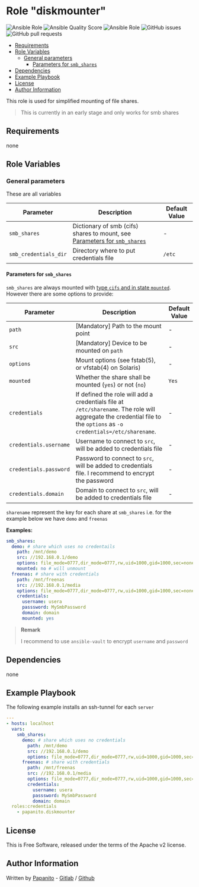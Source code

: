 # Role "diskmounter"  <!-- omit in toc -->

![Ansible Role](https://img.shields.io/ansible/role/50326) ![Ansible Quality Score](https://img.shields.io/ansible/quality/50326) ![Ansible Role](https://img.shields.io/ansible/role/d/50326) ![GitHub issues](https://img.shields.io/github/issues/papanito/ansible-role-diskmounter) ![GitHub pull requests](https://img.shields.io/github/issues-pr/papanito/ansible-role-diskmounter) 

- [Requirements](#requirements)
- [Role Variables](#role-variables)
  - [General parameters](#general-parameters)
    - [Parameters for `smb_shares`](#parameters-for-smb_shares)
- [Dependencies](#dependencies)
- [Example Playbook](#example-playbook)
- [License](#license)
- [Author Information](#author-information)


This role is used for simplified mounting of file shares.

> This is currently in an early stage and only works for smb shares

## Requirements

none

## Role Variables

### General parameters

These are all variables

|Parameter|Description|Default Value|
|---------|-----------|-------------|
|`smb_shares`|Dictionary of smb (cifs) shares to mount, see [Parameters for `smb_shares`](#parameters-for-smb_shares)|-|
|`smb_credentials_dir`|Directory where to put credentials file|`/etc`|

#### Parameters for `smb_shares`

`smb_shares` are always mounted with [type `cifs` and in state `mounted`](https://docs.ansible.com/ansible/latest/modules/mount_module.html). However there are some options to provide:

|Parameter|Description|Default Value|
|---------|-----------|-------------|
|`path`|[Mandatory] Path to the mount point|-|
|`src`|[Mandatory] Device to be mounted on `path`|-|
|`options`|Mount options (see fstab(5), or vfstab(4) on Solaris)|-|
|`mounted`|Whether the share shall be mounted (`yes`) or not (`no`)|`Yes`|
|`credentials`|If defined the role will add a credentials file at `/etc/sharename`. The role will aggregate the credential file to the `options` as `-o credentials=/etc/sharename`.|-|
|`credentials.username`|Username to connect to `src`, will be added to credentials file|-|
|`credentials.password`|Password to connect to `src`, will be added to credentials file. I recommend to encrypt the password|-|
|`credentials.domain`|Domain to connect to `src`, will be added to credentials file|-|

`sharename` represent the key for each share at `smb_shares` i.e. for the example below we have `demo` and `freenas`


**Examples:**

```yml
smb_shares:
  demo: # share which uses no credentails
    path: /mnt/demo
    src: //192.168.0.1/demo
    options: file_mode=0777,dir_mode=0777,rw,uid=1000,gid=1000,sec=none,vers=1.0,nounix
    mounted: no # will unmount
  freenas: # share with credentials
    path: /mnt/freenas
    src: //192.168.0.1/media
    options: file_mode=0777,dir_mode=0777,rw,uid=1000,gid=1000,sec=none,vers=1.0,nounix
    credentials:
      username: usera
      passsword: MySmbPassword
      domain: domain
      mounted: yes
```

> **Remark**
>
> I recommend to use `ansible-vault` to encrypt `username` and `password`

## Dependencies

none

## Example Playbook

The following example installs an ssh-tunnel for each `server`

```yaml
---
- hosts: localhost
  vars:
    smb_shares:
      demo: # share which uses no credentials
        path: /mnt/demo
        src: //192.168.0.1/demo
        options: file_mode=0777,dir_mode=0777,rw,uid=1000,gid=1000,sec=none,vers=1.0,nounix
      freenas: # share with credentials
        path: /mnt/freenas
        src: //192.168.0.1/media
        options: file_mode=0777,dir_mode=0777,rw,uid=1000,gid=1000,sec=none,vers=1.0,nounix
        credentials:
          username: usera
          passsword: MySmbPassword
          domain: domain
  roles:credentials
    - papanito.diskmounter
```

## License

This is Free Software, released under the terms of the Apache v2 license.

## Author Information

Written by [Papanito](https://wyssmann.com) - [Gitlab](https://gitlab.com/papanito) / [Github](https://github.com/papanito)